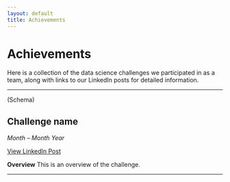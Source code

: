 ```yaml
---
layout: default
title: Achievements
---
```

# Achievements

Here is a collection of the data science challenges we participated in as a 
team, along with links to our LinkedIn posts for detailed information.

---
(Schema)
## **Challenge name**  
*Month – Month Year*  

[View LinkedIn Post](link)

**Overview**
This is an overview of the challenge.

---


